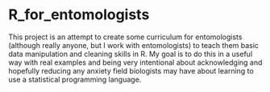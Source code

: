 # R_for_entomologists
This project is an attempt to create some curriculum for entomologists (although really anyone, but I work with entomologists) to teach them basic data manipulation and cleaning skills in R. My goal is to do this in a useful way with real examples and being very intentional about acknowledging and hopefully reducing any anxiety field biologists may have about learning to use a statistical programming language.
